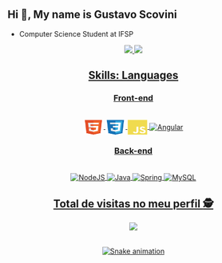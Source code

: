 ## Hi 👋, My name is Gustavo Scovini
- Computer Science Student at IFSP
<!--
<a href="https://github.com/anuraghazra/github-readme-stats">
  <img align="center" src="https://github-stats-weld.vercel.app/api/pin/?username=gustavoscovini&repo=github-readme-stats" />
</a>
<a href="https://github.com/anuraghazra/convoychat">
  <img align="center" src="https://github-stats-weld.vercel.app/api/pin/?username=gustavoscovini&repo=convoychat" />
</a>
-->

<div align="center">
	<a href="https://github.com/gustascovini">
	<img height="180em" src="https://github-readme-stats.vercel.app/api/top-langs/?username=gustavoscovini&layout=compact&langs_count=7&theme=dracula">
	<img height="180em" src="https://github-readme-stats.vercel.app/api?username=gustavoscovini&show_icons=true&theme=dracula&include_all_commits=true&count_private=true"
</div>

## Skills: Languages

### Front-end

<div style="display: inline_block"><br>
	<img align="center" alt="HTML" height="30" width="40" src="https://raw.githubusercontent.com/devicons/devicon/master/icons/html5/html5-original.svg">
	<img align="center" alt="CSS" height="30" width="40" src="https://raw.githubusercontent.com/devicons/devicon/master/icons/css3/css3-original.svg">
	<img align="center" alt="JS" height="30" width="40" src="https://raw.githubusercontent.com/devicons/devicon/master/icons/javascript/javascript-plain.svg">
	<img align="center" alt="Angular" src="https://raw.githubusercontent.com/danielcranney/readme-generator/main/public/icons/skills/angularjs-colored.svg" width="36" height="36"/>
</div>

### Back-end

<div style="display: inline_block"><br>
	<img align="center" alt="NodeJS" src="https://raw.githubusercontent.com/danielcranney/readme-generator/main/public/icons/skills/nodejs-colored.svg" width="36" height="36"  />
	<img align="center" alt="Java" src="https://raw.githubusercontent.com/danielcranney/readme-generator/main/public/icons/skills/java-colored.svg" width="36" height="36"  />
 	<img align="center" alt="Spring" src="https://www.vectorlogo.zone/logos/springio/springio-icon.svg" alt="spring" width="40" height="40"/>
	<img align="center" alt="MySQL" src="https://raw.githubusercontent.com/danielcranney/readme-generator/main/public/icons/skills/mysql-colored.svg" width="36" height="36" />
</div>
 
<div align="center" > 

 ## Total de visitas no meu perfil :detective: <br>
 <p align="center"> 
   <img alingn="center" src="https://profile-counter.glitch.me/gustavoscovini/count.svg" />
 </p>
</div>

##

![Snake animation](https://github.com/gustavoscovini/gustavoscovini/blob/output/github-contribution-grid-snake.svg)
<!--![Snake animation](https://github.com/gustavoscovini/gustavoscovini/blob/output/github-contribution-grid-snake.svg)-->
